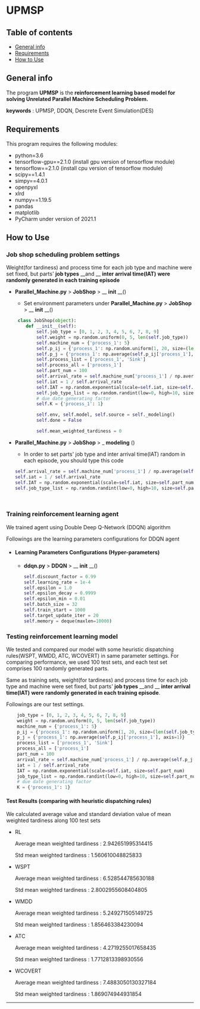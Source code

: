 # UPMSP

## Table of contents

+ [General info](#general-info)
+ [Requirements](#requirements)
+ [How to Use](#how-to-use)



## General info

The program __UPMSP__ is the __reinforcement learning based model for solving Unrelated Parallel Machine Scheduling Problem.__

__keywords__ : UPMSP, DDQN, Descrete Event Simulation(DES)



##  Requirements

This program requires the following modules:

+ python=3.6
+ tensorflow-gpu==2.1.0 (install gpu version of tensorflow module)
+ tensorflow==2.1.0  (install cpu version of tensorflow module)
+ scipy==1.4.1
+ simpy==4.0.1
+ openpyxl
+ xlrd
+ numpy==1.19.5
+ pandas
+ matplotlib
+ PyCharm under version of 2021.1





## How to Use



### Job shop scheduling problem settings



Weight(for tardiness) and process time for each job type and machine were set fixed, but parts' __job types__ __and __ __inter arrival time(IAT)__ __were__ __randomly generated in each training episode__



+ __Parallel_Machine.py__ > <class> __JobShop__ > <function>__ __init__ __()

  + Set environment parameters under __Parallel_Machine.py__ > <class> __JobShop__ > <function>__ __init__ __()

  ```python
   class JobShop(object):
      def __init__(self):
          self.job_type = [0, 1, 2, 3, 4, 5, 6, 7, 8, 9]
          self.weight = np.random.uniform(0, 5, len(self.job_type))
          self.machine_num = {'process_1': 5}
          self.p_ij = {'process_1': np.random.uniform(1, 20, size=(len(self.job_type), self.machine_num['process_1']))}
          self.p_j = {'process_1': np.average(self.p_ij['process_1'], axis=1)}
          self.process_list = ['process_1', 'Sink']
          self.process_all = ['process_1']
          self.part_num = 100
          self.arrival_rate = self.machine_num['process_1'] / np.average(self.p_j['process_1'])
          self.iat = 1 / self.arrival_rate
          self.IAT = np.random.exponential(scale=self.iat, size=self.part_num)
          self.job_type_list = np.random.randint(low=0, high=10, size=self.part_num)
          # due date generating factor
          self.K = {'process_1': 1}
  
          self.env, self.model, self.source = self._modeling()
          self.done = False
  
          self.mean_weighted_tardiness = 0
  ```



+ __Parallel_Machine.py__ > <class> __JobShop__ > <function>_ __modeling__ ()

  + In order to set parts' job type and inter arrival time(IAT) random in each episode, you should type this code

  ```python
  self.arrival_rate = self.machine_num['process_1'] / np.average(self.p_j['process_1'])
  self.iat = 1 / self.arrival_rate
  self.IAT = np.random.exponential(scale=self.iat, size=self.part_num)
  self.job_type_list = np.random.randint(low=0, high=10, size=self.part_num)
  
          
  ```





### Training reinforcement learning agent



We trained agent using Double Deep Q-Network (DDQN) algorithm

Followings are the learning parameters configurations for DDQN agent



+ #### Learning Parameters Configurations (Hyper-parameters)

  + __ddqn.py__ > <class> __DDQN__ > <function>__ __init__ __()

    ```python
    self.discount_factor = 0.99	
    self.learning_rate = 1e-4
    self.epsilon = 1.0
    self.epsilon_decay = 0.9999
    self.epsilon_min = 0.01
    self.batch_size = 32
    self.train_start = 1000
    self.target_update_iter = 20
    self.memory = deque(maxlen=10000)
    ```



### Testing reinforcement learning model



We tested and compared our model with some heuristic dispatching rules(WSPT, WMDD, ATC, WCOVERT) in same parameter settings. For comparing performance, we used 100 test sets, and each test set comprises 100 randomly generated parts.

Same as training sets, weight(for tardiness) and process time for each job type and machine were set fixed, but parts' __job types__ __and __ __inter arrival time(IAT)__ __were__ __randomly generated in each training episode__.

Followings are our test settings. 

```python
    job_type = [0, 1, 2, 3, 4, 5, 6, 7, 8, 9]
    weight = np.random.uniform(0, 5, len(self.job_type))
    machine_num = {'process_1': 5}
    p_ij = {'process_1': np.random.uniform(1, 20, size=(len(self.job_type), self.machine_num['process_1']))}
    p_j = {'process_1': np.average(self.p_ij['process_1'], axis=1)}
    process_list = ['process_1', 'Sink']
    process_all = ['process_1']
    part_num = 100
    arrival_rate = self.machine_num['process_1'] / np.average(self.p_j['process_1'])
    iat = 1 / self.arrival_rate
    IAT = np.random.exponential(scale=self.iat, size=self.part_num)
    job_type_list = np.random.randint(low=0, high=10, size=self.part_num)
    # due date generating factor
    K = {'process_1': 1}
```



#### Test Results (comparing with heuristic dispatching rules)

We calculated average value and standard deviation value of mean weighted tardiness along 100 test sets



+ RL
  
  Average mean weighted tardiness :  2.942651995314415
  
  Std mean weighted tardiness :  1.560610048825833

+ WSPT
  
  Average mean weighted tardiness :  6.528544785630188
  
  Std mean weighted tardiness :  2.8002955608404805

+ WMDD
  
  Average mean weighted tardiness :  5.249271505149725
  
  Std mean weighted tardiness :  1.856463384230094

+ ATC
  
  Average mean weighted tardiness :  4.2719255017658435
  
  Std mean weighted tardiness :  1.7712813398930556

+ WCOVERT
  
  Average mean weighted tardiness :  7.4883050130327184
  
  Std mean weighted tardiness :  1.869074944931854

  

-----------------------------------------------

